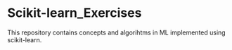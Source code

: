 # Scikit-learn_Exercises

This repository contains concepts and algorihtms in ML implemented using scikit-learn. 
